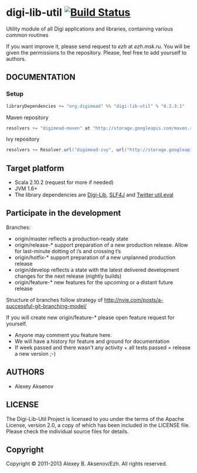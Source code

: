 digi-lib-util [![Build Status](https://travis-ci.org/ezh/digi-lib-util.png?branch=master)](https://travis-ci.org/ezh/digi-lib-util)
=============

Utility module of all Digi applications and libraries, containing various common routines

If you want improve it, please send request to _ezh_ at _ezh.msk.ru_. You will be given the permissions to the repository. Please, feel free to add yourself to authors.

DOCUMENTATION
-------------

### Setup

```scala
libraryDependencies += "org.digimead" %% "digi-lib-util" % "0.2.3.1"
```

Maven repository

```scala
resolvers += "digimead-maven" at "http://storage.googleapis.com/maven.repository.digimead.org/"
```

Ivy repository

```scala
resolvers += Resolver.url("digimead-ivy", url("http://storage.googleapis.com/ivy.repository.digimead.org/"))(Resolver.defaultIvyPatterns)
```

## Target platform

* Scala 2.10.2 (request for more if needed)
* JVM 1.6+
* The library dependencies are [Digi-Lib](https://github.com/ezh/digi-lib), [SLF4J](http://www.slf4j.org/) and [Twitter util.eval](https://github.com/twitter/util/tree/master/util-eval)

## Participate in the development ##

Branches:

* origin/master reflects a production-ready state
* origin/release-* support preparation of a new production release. Allow for last-minute dotting of i’s and crossing t’s
* origin/hotfix-* support preparation of a new unplanned production release
* origin/develop reflects a state with the latest delivered development changes for the next release (nightly builds)
* origin/feature-* new features for the upcoming or a distant future release

Structure of branches follow strategy of http://nvie.com/posts/a-successful-git-branching-model/

If you will create new origin/feature-* please open feature request for yourself.

* Anyone may comment you feature here.
* We will have a history for feature and ground for documentation
* If week passed and there wasn't any activity + all tests passed = release a new version ;-)

AUTHORS
-------

* Alexey Aksenov

LICENSE
-------

The Digi-Lib-Util Project is licensed to you under the terms of
the Apache License, version 2.0, a copy of which has been
included in the LICENSE file.
Please check the individual source files for details.

Copyright
---------

Copyright ©  2011-2013 Alexey B. Aksenov/Ezh. All rights reserved.
